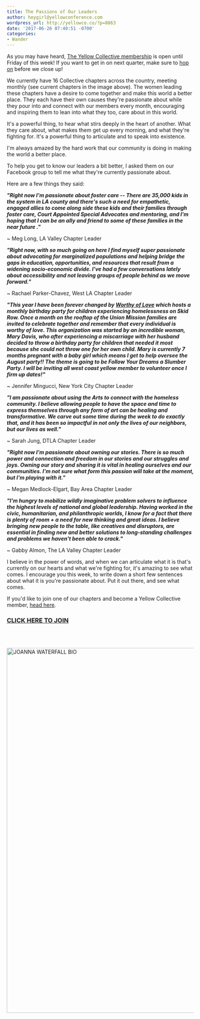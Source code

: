 ```yaml
---
title: The Passions of Our Leaders
author: heygirl@yellowconference.com
wordpress_url: http://yellowco.co/?p=8863
date: '2017-06-26 07:40:51 -0700'
categories:
- Wander
---
```

<p>As you may have heard, <a href="http://yellowcollective.com/" target="_blank" rel="noopener noreferrer">The Yellow Collective membership</a> is open until Friday of this week! If you want to get in on next quarter, make sure to <a href="http://yellowcollective.co/" target="_blank" rel="noopener noreferrer">hop on</a> before we close up!</p>
<p>We currently have 16 Collective chapters across the country, meeting monthly (see current chapters in the image above). The women leading these chapters have a desire to come together and make this world a better place. They each have their own causes they're passionate about while they pour into and connect with our members every month, encouraging and inspiring them to lean into what they too, care about in this world.</p>
<p>It's a powerful thing, to hear what stirs deeply in the heart of another. What they care about, what makes them get up every morning, and what they're fighting for. It's a powerful thing to articulate and to speak into existence.</p>
<p>I'm always amazed by the hard work that our community is doing in making the world a better place.</p>
<p>To help you get to know our leaders a bit better, I asked them on our Facebook group to tell me what they're currently passionate about.</p>
<p>Here are a few things they said:</p>
<p><em><strong>"Right now I'm passionate about foster care -- There are 35,000 kids in the system in LA county and there's such a need for empathetic, engaged allies to come along side these kids and their families through foster care, Court Appointed Special Advocates and mentoring, and I'm hoping that I can be an ally and friend to some of these families in the near future ."&nbsp;</strong></em></p>
<p>~&nbsp;Meg Long, LA Valley Chapter Leader</p>
<p><em><strong>"Right now, with so much going on here I find myself super passionate about advocating for marginalized populations and helping bridge the gaps in education, opportunities, and resources that result from a widening socio-economic divide. I've had a few conversations lately about accessibility and not leaving groups of people behind as we move forward."</strong></em></p>
<p>~ Rachael Parker-Chavez, West LA Chapter Leader</p>
<p><em><strong>"This year I have been forever changed by <a class="profileLink" dir="ltr" href="https://www.facebook.com/worthyoflovela/?hc_location=ufi" target="_blank" rel="noopener noreferrer" data-hovercard="/ajax/hovercard/hovercard.php?id=1397917967113304&amp;extragetparams=%7B%22hc_location%22%3A%22ufi%22%2C%22directed_target_id%22%3A%221621384624836948%22%7D">Worthy of Love</a> which hosts a monthly birthday party for children experiencing homelessness on Skid Row. Once a month on the rooftop of the Union Mission families are invited to celebrate together and remember that every individual is worthy of love. This organization was started by an incredible woman, Mary Davis, who after experiencing a miscarriage with her husband decided to throw a birthday party for children that needed it most because she could not throw one for her own child. Mary is currently 7 months pregnant with a baby girl which means I get to help oversee the August party!! The theme is going to be Follow Your Dreams a Slumber Party. I will be inviting all west coast yellow member to volunteer once I firm up dates!"</strong></em></p>
<p>~&nbsp;<span class="">Jennifer Mingucci, New York City Chapter Leader</span></p>
<p><em><strong>"I am passionate about using the Arts to connect with the homeless community. I believe allowing people to have the space and time to express themselves through any form of art can be healing and transformative. We carve out some time during the week to do exactly that, and it has been so impactful in not only the lives of our neighbors, but our lives as well."</strong></em></p>
<p>~ Sarah Jung, DTLA Chapter Leader</p>
<p><em><strong>"Right now I'm passionate about owning our stories. There is so much power and connection and freedom in our stories and our struggles and joys. Owning our story and sharing it is vital in healing ourselves and our communities. I'm not sure what form this passion will take at the moment, but I'm playing with it."</strong></em></p>
<p>~ Megan&nbsp;Medlock-Elgart, Bay Area Chapter Leader</p>
<p><em><strong>"I'm hungry to mobilize wildly imaginative problem solvers to influence the highest levels of national and global leadership. Having worked in the civic, humanitarian, and philanthropic worlds, I know for a fact that there is plenty of room + a need for new thinking and great ideas. I believe bringing new people to the table, like creatives and disruptors, are essential in finding new and better solutions to long-standing challenges and problems we haven't been able to crack."</strong></em></p>
<p>~&nbsp;Gabby Almon, The LA Valley Chapter Leader</p>
<p>I believe in the power of words, and when we can articulate what it is that's currently on our hearts and what we're fighting for, it's amazing to see what comes. I encourage you this week, to write down a short few sentences about what it is you're passionate about. Put it out there, and see what comes.</p>
<p>If you'd like to join one of our chapters and become a Yellow Collective member, <a href="http://yellowcollective.co/" target="_blank" rel="noopener noreferrer">head here</a>.</p>
<h3><a href="http://yellowcollective.co/" target="_blank" rel="noopener noreferrer">CLICK HERE TO JOIN</a></h3><br />
&nbsp;</p>
<p><a href="https://www.instagram.com/joannawaterfall/" target="_blank" rel="noopener noreferrer"><img class="aligncenter wp-image-8670 size-full" src="http://yellowco.co/wp-content/uploads/2017/05/JOANNA-WATERFALL-BIO.jpg" alt="JOANNA WATERFALL BIO" width="2699" height="980" /></a></p>
